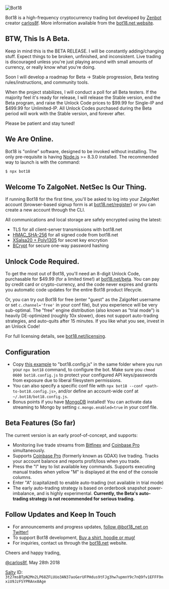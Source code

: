 ![Bot18](https://bot18.net/assets/bot18_logo_light.png)

Bot18 is a high-frequency cryptocurrency trading bot developed by [Zenbot](https://github.com/DeviaVir/zenbot) creator [carlos8f](https://github.com/carlos8f). More information available from the [bot18.net website](https://bot18.net/).

## BTW, This Is A Beta.

Keep in mind this is the BETA RELEASE. I will be constantly adding/changing stuff. Expect things to be broken, unfinished, and inconsistent. Live trading is discouraged unless you're just playing around with small amounts of currency, or really know what you're doing.

Soon I will develop a roadmap for Beta -> Stable progression, Beta testing rules/instructions, and community tools.

When the project stabilizes, I will conduct a poll for all Beta testers. If the majority feel it's ready for release, I will release the Stable version, end the Beta program, and raise the Unlock Code prices to $99.99 for Single-IP and $499.99 for Unlimited-IP. All Unlock Codes purchased during the Beta period will work with the Stable version, and forever after.

Please be patient and stay tuned!

## We Are Online.

Bot18 is "online" software, designed to be invoked without installing. The only pre-requisite is having [Node.js](https://nodejs.org/) >= 8.3.0 installed. The recommended way to launch is with the command:

```sh
$ npx bot18
```

## Welcome To ZalgoNet. NetSec Is Our Thing.

If running Bot18 for the first time, you'll be asked to log into your ZalgoNet account (browser-based signup form is at [bot18.net/register](https://bot18.net/register)) or you can create a new account through the CLI.

All communications and local storage are safely encrypted using the latest:

- TLS for all client-server transmissions with bot18.net
- [HMAC_SHA-256](http://nacl.cr.yp.to/auth.html) for all signed code from bot18.net
- [XSalsa20 + Poly1305](http://nacl.cr.yp.to/secretbox.html) for secret key encrytion
- [BCrypt](https://en.wikipedia.org/wiki/Bcrypt) for secure one-way password hashing

## Unlock Code Required.

To get the most out of Bot18, you'll need an 8-digit Unlock Code, purchasable for $49.99 (for a limited time!) at [bot18.net/beta](https://bot18.net/beta). You can pay by credit card or crypto-currency, and the code never expires and grants you automatic code updates for the entire Bot18 product lifecycle.

Or, you can try out Bot18 for free (enter "guest" as the ZalgoNet username or set `c.channel='free'` in your conf file), but you experience will be very sub-optimal. The "free" engine distribution (also known as "trial mode") is heavily DE-optimized (roughly 10x slower), does not support auto-trading strategies, and auto-quits after 15 minutes. If you like what you see, invest in an Unlock Code!

For full licensing details, see [bot18.net/licensing](https://bot18.net/licensing).

## Configuration

- Copy [this example](https://gist.githubusercontent.com/carlos8f/93210d8347d74cc2fa1ffa1a4558aba5/raw/bot18.config-sample.js) to "bot18.config.js" in the same folder where you run your `npx bot18` command, to configure the bot. Make sure you `chmod 0600 bot18.config.js` to protect your configured API keys/passwords from exposure due to liberal filesystem permissions.
- You can also specify a specific conf file with `npx bot18 --conf <path-to-bot18.config.js>`, and/or define an account-wide conf at `~/.bot18/bot18.config.js`.
- Bonus points if you have [MongoDB](https://www.mongodb.com) installed! You can activate data streaming to Mongo by setting `c.mongo.enabled=true` in your conf file.

## Beta Features (So far)

The current version is an early proof-of-concept, and supports:

  - Monitoring live trade streams from [Bitfinex](https://www.bitfinex.com/) and [Coinbase Pro](https://pro.coinbase.com/) simultaneously.
  - Supports [Coinbase Pro](https://pro.coinbase.com/) (formerly known as GDAX) live trading. Tracks your account balance and reports profit/loss when you trade.
  - Press the "l" key to list available key commands. Supports executing manual trades when yellow "M" is displayed at the end of the console columns.
  - Enter "A" (capitalized) to enable auto-trading (not available in trial mode)
  - The early auto-trading strategy is based on orderbook snapshot power-imbalance, and is highly experimental. **Currently, the Beta's auto-trading strategy is not recommended for serious trading.**

## Follow Updates and Keep In Touch

- For announcements and progress updates, [follow @bot18_net on Twitter!](https://twitter.com/bot18_net)
- To support Bot18 development, [Buy a shirt, hoodie or mug!](https://shop.bot18.net/)
- For inquiries, contact us through the [bot18.net](https://bot18.net) website.

Cheers and happy trading,

[@carlos8f](https://github.com/carlos8f), May 28th 2018

[Salty](https://github.com/carlos8f/salty) ID: `3t27msBTpN2Mn2LP68ZFLUUo3AN37aoGerUFPHdus9tFJg3hw7upmnY9c7nQ9fv1EFFF9nxiU9JzFSYPRAnx8Age`

